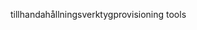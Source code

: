 <span data-ttu-id="c7583-101">tillhandahållningsverktyg</span><span class="sxs-lookup"><span data-stu-id="c7583-101">provisioning tools</span></span>